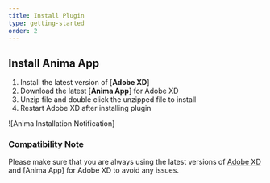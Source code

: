 ```yaml
---
title: Install Plugin
type: getting-started
order: 2
---
```


## Install Anima App

1. Install the latest version of [**Adobe XD**]
2. Download the latest [**Anima App**] for Adobe XD
3. Unzip file and double click the unzipped file to install
4. Restart Adobe XD after installing plugin

![Anima Installation Notification]

### Compatibility Note

Please make sure that you are always using the latest versions of [Adobe XD](https://www.sketchapp.com/updates/) and [Anima App] for Adobe XD to avoid any issues.
